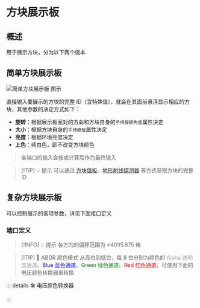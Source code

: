 <script setup lang="ts">
import ElectricConnection from "../../../components/ElectricElement/ElectricConnection";
import ElectricConnectorType from "../../../components/ElectricElement/ElectricConnectorType";
import ElectricConnectorDirection from "../../../components/ElectricElement/ElectricConnectorDirection";
import ElectricConnectionDisplayMode from "../../../components/ElectricElement/ElectricConnectionDisplayMode";
import IOPort from "../../../components/ElectricElement/IOPort";
import ElectricElement from "../../../components/ElectricElement/ElectricElement.vue";
import UintColorConverter from "/components/UintColorConverter.vue";

let connections = [
    new ElectricConnection(ElectricConnectorDirection.Top, ElectricConnectorType.Input, ElectricConnectionDisplayMode.StartAndEnd, [
        new IOPort(1, 16, "缩放大小", "每加 1，显示大小增加 1/8 倍，最大 8191.875 倍"),
        new IOPort(17, 32, "Y 轴位置偏移", "每加 1，显示向上移动 1/8 格，最高位为 1 时改为向下")
    ]),
    new ElectricConnection(ElectricConnectorDirection.Right, ElectricConnectorType.Input, ElectricConnectionDisplayMode.StartAndEnd, [
        new IOPort(1, 16, "X 轴位置偏移", "每加 1，显示向北移动 1/8 格，最高位为 1 时改为向南"),
        new IOPort(17, 32, "Z 轴位置偏移", "每加 1，显示向东移动 1/8 格，最高位为 1 时改为向西")
    ]),
        new ElectricConnection(ElectricConnectorDirection.Bottom, ElectricConnectorType.Input, ElectricConnectionDisplayMode.StartAndEnd, [
        new IOPort(1, 8, "偏航角", "设置显示的偏航角，即左右旋转，单位为度"),
        new IOPort(9, 16, "俯仰角", "设置显示的偏航角，即上下旋转，单位为度"),
        new IOPort(17, 24, "翻滚角", "设置显示的翻滚角，即以面向的方向为轴旋转，单位为度"),
        new IOPort(25, 25, "偏航角的符号", "为 1 时，`偏航角`反向旋转"),
        new IOPort(26, 26, "俯仰角的符号", "为 1 时，`俯仰角`反向旋转"),
        new IOPort(27, 27, "翻滚角的符号", "为 1 时，`翻滚角`反向旋转"),
        new IOPort(28, 28, "空", "无作用"),
        new IOPort(29, 29, "是否残像", "为 0 时，其他参数变化会立即按照新参数显示方块  \n为 1 时，其他参数变化会保留之前显示的方块，使其持续显示，直到此位变为 0，或退出存档"),
        new IOPort(30, 32, "空", "无作用")
        
    ]),
    new ElectricConnection(ElectricConnectorDirection.Left, ElectricConnectorType.Input, ElectricConnectionDisplayMode.BitWidth, [
        new IOPort(1, 32, "上色", "设置要给方块上的颜色，ABGR 颜色模式")
    ]),
        new ElectricConnection(ElectricConnectorDirection.In, ElectricConnectorType.Input, ElectricConnectionDisplayMode.BitWidth, [
        new IOPort(1, 32, "方块完整 ID", "设置要展示的方块的完整 ID（含特殊值）")
    ])
];
</script>

# 方块展示板 <Badge text="v1.0" type="info"/>

## 概述

用于展示方块，分为以下两个版本

## 简单方块展示板

<img alt="简单方块展示板 图示" src="/images/expand/leds/block_display_led_0.webp" class="center_image small">

直接输入要展示的方块的完整 ID（含特殊值），就会在其面前悬浮显示相应的方块，其他参数的决定方式如下：

* **旋转**：根据展示板面对的方向和方块自身的`手持旋转角度`属性决定
* **大小**：根据方块自身的`手持缩放`属性决定
* **亮度**：根据环境亮度决定
* **上色**：纯白色，即不改变方块颜色

> 各端口的输入会按或计算后作为最终输入

> [!TIP] 💡 提示
> 可以通过 [方块值板](../sensors/block_value_plate)、[地形射线探测器](../sensors/terrain_raycast_detector) 等方式获取方块的完整 ID

## 复杂方块展示板

可以控制展示的各项参数，详见下面接口定义

### 端口定义

<ElectricElement imgAltPrefix="复杂方块展示板" :connections="connections" imgSrc="/images/expand/leds/block_display_led_1.webp" :titleLevel="4"/>

> [!INFO] 💡 提示
> 各方向的偏移范围为 ±4095.875 格

> [!TIP] 📝 ABGR 颜色模式
> 从高位到低位，每 8 位分别为颜色的 <span style="opacity:0.6;">Alpha 透明度通道</span>、<span style="color:blue;">Blue 蓝色通道</span>、<span style="color:green;">Green 绿色通道</span>、<span style="color:red;">Red 红色通道</span>，可使用下面的电压颜色转换器来转换

::: details 🛠️ 电压颜色转换器

<UintColorConverter />
:::